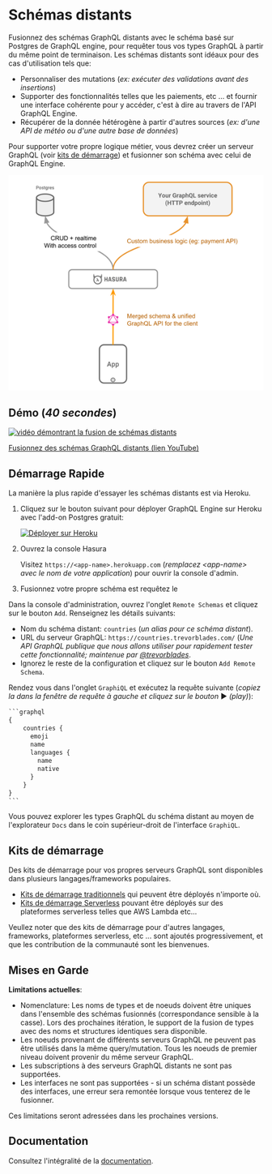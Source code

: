 # Schémas distants

Fusionnez des schémas GraphQL distants avec le schéma basé sur Postgres de GraphQL engine, pour requêter tous vos types GraphQL à partir du même point de terminaison. Les schémas distants sont idéaux pour des cas d'utilisation tels que:

* Personnaliser des mutations (*ex: exécuter des validations avant des insertions*)
* Supporter des fonctionnalités telles que les paiements, etc ... et fournir une interface cohérente pour y accéder, c'est à dire au travers de l'API GraphQL Engine.
* Récupérer de la donnée hétérogène à partir d'autres sources (*ex: d'une API de météo ou d'une autre base de données*)

Pour supporter votre propre logique métier, vous devrez créer un serveur GraphQL (voir [kits de démarrage](../community/boilerplates/graphql-servers)) et fusionner son schéma avec celui de GraphQL Engine.

![architecture des schémas distants](../assets/remote-schemas-arch.png)

## Démo (*40 secondes*)

[![vidéo démontrant la fusion de schémas distants](https://img.youtube.com/vi/eY4n9aPsi0M/0.jpg)](https://www.youtube.com/watch?v=eY4n9aPsi0M)

[Fusionnez des schémas GraphQL distants (lien YouTube)](https://youtu.be/eY4n9aPsi0M)

## Démarrage Rapide

La manière la plus rapide d'essayer les schémas distants est via Heroku.

1. Cliquez sur le bouton suivant pour déployer GraphQL Engine sur Heroku avec l'add-on Postgres gratuit:

    [![Déployer sur Heroku](https://www.herokucdn.com/deploy/button.svg)](https://heroku.com/deploy?template=https://github.com/hasura/graphql-engine-heroku)

2. Ouvrez la console Hasura

   Visitez `https://<app-name>.herokuapp.com` (*remplacez \<app-name\> avec le nom de votre application*) pour ouvrir la console d'admin.

3. Fusionnez votre propre schéma est requêtez le

  Dans la console d'administration, ouvrez l'onglet ``Remote Schemas`` et cliquez sur le bouton ``Add``. Renseignez les détails suivants:
  * Nom du schéma distant: ``countries`` (*un alias pour ce schéma distant*).
  * URL du serveur GraphQL: ``https://countries.trevorblades.com/`` (*Une API GraphQL publique que nous allons utiliser pour rapidement tester cette fonctionnalité; maintenue par [@trevorblades](https://github.com/trevorblades)*.
  * Ignorez le reste de la configuration et cliquez sur le bouton ``Add Remote Schema``.

  Rendez vous dans l'onglet ``GraphiQL`` et exécutez la requête suivante (*copiez la dans la fenêtre de requête à gauche et cliquez sur le bouton* ▶️ *(play)*):

    ```graphql
    {
        countries {
          emoji
          name
          languages {
            name
            native
          }
        }
    }
    ```

  Vous pouvez explorer les types GraphQL du schéma distant au moyen de l'explorateur ``Docs`` dans le coin supérieur-droit de l'interface ``GraphiQL``.

## Kits de démarrage

Des kits de démarrage pour vos propres serveurs GraphQL sont disponibles dans plusieurs langages/frameworks populaires.

* [Kits de démarrage traditionnels](../community/boilerplates/graphql-servers) qui peuvent être déployés n'importe où.
* [Kits de démarrage Serverless](https://github.com/hasura/graphql-serverless) pouvant être déployés sur des plateformes serverless telles que AWS Lambda etc...

Veullez noter que des kits de démarrage pour d'autres langages, frameworks, plateformes serverless, etc ... sont ajoutés progressivement, et que les contribution de la communauté sont les bienvenues.


## Mises en Garde

**Limitations actuelles**:

* Nomenclature: Les noms de types et de noeuds doivent être uniques dans l'ensemble des schémas fusionnés (correspondance sensible à la casse). Lors des prochaines itération, le support de la fusion de types avec des noms et structures identiques sera disponible.
* Les noeuds provenant de différents serveurs GraphQL ne peuvent pas être utilisés dans la même query/mutation. Tous les noeuds de premier niveau doivent provenir du même serveur GraphQL.
* Les subscriptions à des serveurs GraphQL distants ne sont pas supportées.
* Les interfaces ne sont pas supportées - si un schéma distant possède des interfaces, une erreur sera remontée lorsque vous tenterez de le fusionner.

Ces limitations seront adressées dans les prochaines versions.

## Documentation

Consultez l'intégralité de la [documentation](https://docs.hasura.io/1.0/graphql/manual/remote-schemas/index.html).


